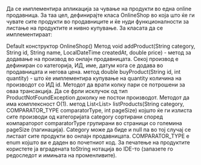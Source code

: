 Да се имплементира апликација за чување на продукти во една online продавница. За таа цел, дефинирајте класа OnlineShop во која што ќе ги чувате сите продукти во продавниците и ќе нуди функционалности за листање на продуктите и нивно купување. За класата да се имплементираат:

Default конструктор OnlineShop()
Метод void addProduct(String category, String id, String name, LocalDateTime createdAt, double price) - метод за додавање на производ во онлајн продавницата. Секој производ е дефиниран со категорија, ИД, име, датум кога се додава во продавницата и негова цена.
метод double buyProduct(String id, int quantity) - што ќе имплементира купување на quantity количина на производот со ИД id. Методот да врати колку пари се потрошени за оваа трансакција. Да се фрли исклучок од тип ProductNotFoundException доколку не постои производот. Методот да има комплексност О(1).
метод List<List<Product>> listProducts(String category, COMPARATOR_TYPE comparatorType, int pageSize) којшто ќе ги излиста сите производи од категоријата category сортирани според компараторот comparatorType групирани во страници со големина pageSize (пагинација). Category може да биде и null па во тој случај се листаат сите продукти во онлајн продавницата.
COMPARATOR_TYPE е еnum којшто ви е даден во почетниот код. За печатење на продуктите користете ја вградената toString нотација во IDE-то (запазете го редоследот и имињата на променливите).